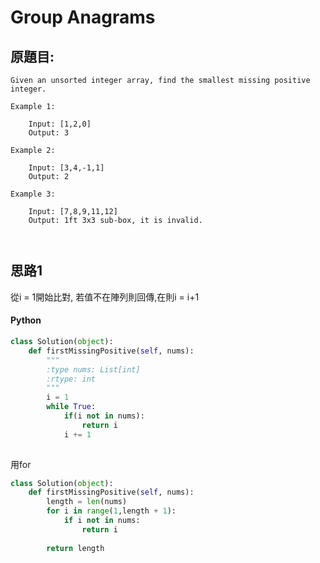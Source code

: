 # Group Anagrams

## 原題目:
```
Given an unsorted integer array, find the smallest missing positive integer.

Example 1:

    Input: [1,2,0]
    Output: 3

Example 2:

    Input: [3,4,-1,1]
    Output: 2

Example 3:

    Input: [7,8,9,11,12]
    Output: 1ft 3x3 sub-box, it is invalid.



```


## 思路1
從i = 1開始比對, 若值不在陣列則回傳,在則i = i+1




#### Python

``` python
class Solution(object):
    def firstMissingPositive(self, nums):
        """
        :type nums: List[int]
        :rtype: int
        """
        i = 1
        while True:
            if(i not in nums):
                return i
            i += 1
           
``` 

用for 
``` python
class Solution(object):
    def firstMissingPositive(self, nums):
        length = len(nums)
        for i in range(1,length + 1):
            if i not in nums:
                return i
        
        return length
           
``` 

